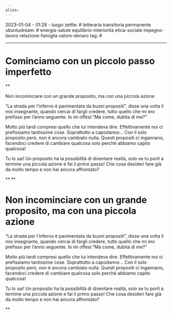 ```yaml
---
alias: 
---
```

2023-01-04 - 01:28 - *luogo*
zettle: # letteraria transitoria permanente
ubuntudream: # energia-salute equilibrio-interiorità etica-sociale impegno-lavoro relazione-famiglia valore-denaro 
tag: #

---
# Cominciamo con un piccolo passo imperfetto

**

Non incominciare con un grande proposito, ma con una piccola azione

“La strada per l’inferno è pavimentata da buoni propositi”, disse una volta il mio insegnante, quando cercai di fargli credere, tutto quello che mi ero prefisso per l’anno seguente. Io mi offesi:”Ma come, dubita di me?”

Molto più tardi compresi quello che lui intendeva dire. Effettivamente noi ci prefissiamo tantissime cose. Soprattutto a capodanno… Con il solo proposito però, non è ancora cambiato nulla. Questi propositi ci ingannano, facendoci credere di cambiare qualcosa solo perché abbiamo capito qualcosa!

Tu lo sai! Un proposito ha la possibilità di diventare realtà, solo se tu porti a termine una piccola azione e fai il primo passo! Che cosa desideri fare già da molto tempo e non hai ancora affrontato?

**
**  

# Non incominciare con un grande proposito, ma con una piccola azione

“La strada per l’inferno è pavimentata da buoni propositi”, disse una volta il mio insegnante, quando cercai di fargli credere, tutto quello che mi ero prefisso per l’anno seguente. Io mi offesi:”Ma come, dubita di me?”

Molto più tardi compresi quello che lui intendeva dire. Effettivamente noi ci prefissiamo tantissime cose. Soprattutto a capodanno… Con il solo proposito però, non è ancora cambiato nulla. Questi propositi ci ingannano, facendoci credere di cambiare qualcosa solo perché abbiamo capito qualcosa!

Tu lo sai! Un proposito ha la possibilità di diventare realtà, solo se tu porti a termine una piccola azione e fai il primo passo! Che cosa desideri fare già da molto tempo e non hai ancora affrontato?

  
**